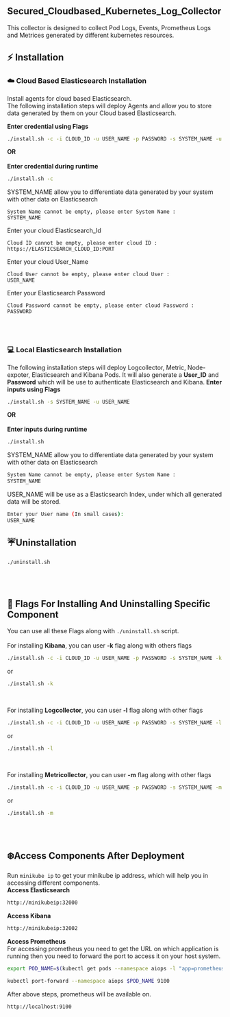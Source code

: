 ## Secured_Cloudbased_Kubernetes_Log_Collector
This collector is designed to collect Pod Logs, Events, Prometheus Logs and Metrices generated by different kubernetes resources.

## :zap: Installation
### :cloud: Cloud Based Elasticsearch Installation
Install agents for cloud based Elasticsearch.<br>
The following installation steps will deploy Agents and allow you to store data generated by them on your Cloud based Elasticsearch.

**Enter credential using Flags**
```bash 
./install.sh -c -i CLOUD_ID -u USER_NAME -p PASSWORD -s SYSTEM_NAME -u USER_NAME
```
**OR**<br><br>
**Enter credential during runtime**
```bash
./install.sh -c
```
SYSTEM_NAME allow you to differentiate data generated by your system with other data on Elasticsearch
```
System Name cannot be empty, please enter System Name : 
SYSTEM_NAME
```
Enter your cloud Elasticsearch_Id
```
Cloud ID cannot be empty, please enter cloud ID : 
https://ELASTICSEARCH_CLOUD_ID:PORT
```
Enter your cloud User_Name
```
Cloud User cannot be empty, please enter cloud User : 
USER_NAME
```
Enter your Elasticsearch Password
```
Cloud Password cannot be empty, please enter cloud Password : 
PASSWORD
```

<br><br>
### :computer: Local Elasticsearch Installation
The following installation steps will deploy Logcollector, Metric, Node-expoter, Elasticsearch and Kibana Pods. It will also generate a **User_ID** and **Password** which will be use to authenticate Elasticsearch and Kibana.
**Enter inputs using Flags**
```bash
./install.sh -s SYSTEM_NAME -u USER_NAME
```
**OR**<br><br>
**Enter inputs during runtime**
```bash
./install.sh
```
SYSTEM_NAME allow you to differentiate data generated by your system with other data on Elasticsearch
```bash
System Name cannot be empty, please enter System Name : 
SYSTEM_NAME
```
USER_NAME will be use as a Elasticsearch Index, under which all generated data will be stored.
```bash
Enter your User name (In small cases): 
USER_NAME
```
## :umbrella:Uninstallation
```bash
./uninstall.sh
```

<br/><br/>
## :triangular_flag_on_post: Flags For Installing And Uninstalling Specific Component 
You can use all these Flags along with `./uninstall.sh` script.
<br/><br/>
For installing **Kibana**, you can user **-k** flag along with others flags
```bash
./install.sh -c -i CLOUD_ID -u USER_NAME -p PASSWORD -s SYSTEM_NAME -k
```
or
```bash
./install.sh -k
```
<br/>

For installing **Logcollector**, you can user  **-l**  flag along with other flags
```bash
./install.sh -c -i CLOUD_ID -u USER_NAME -p PASSWORD -s SYSTEM_NAME -l
```
or

```bash
./install.sh -l
```
<br/>

For installing **Metricollector**, you can user  **-m**  flag along with other flags
```bash
./install.sh -c -i CLOUD_ID -u USER_NAME -p PASSWORD -s SYSTEM_NAME -m
```
or
```bash
./install.sh -m
```
<br/><br/>
## :snowflake:Access Components After Deployment
Run ``` minikube ip ``` to get your minikube ip address, which will help you in accessing different components.
<br/>
**Access Elasticsearch**
```bash 
http://minikubeip:32000
```

**Access Kibana**
```bash 
http://minikubeip:32002
```

**Access Prometheus** 
<br/>
 For accessing prometheus you need to get the URL on which application is running then you need to forward the port to access it on your host system.
```bash 
export POD_NAME=$(kubectl get pods --namespace aiops -l "app=prometheus-node-exporter,release=node-exporter" -o jsonpath="{.items[0].metadata.name}")
```
```bash 
kubectl port-forward --namespace aiops $POD_NAME 9100
```
After above steps, prometheus will be available on.
```bash
http://localhost:9100
```
